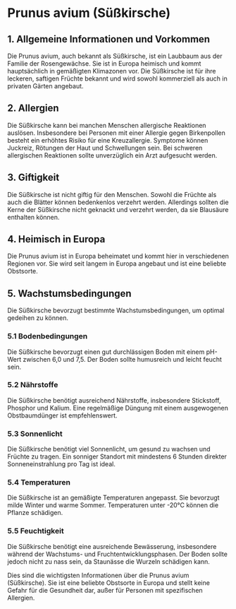 # Prunus avium (Süßkirsche)

## 1. Allgemeine Informationen und Vorkommen
Die Prunus avium, auch bekannt als Süßkirsche, ist ein Laubbaum aus der Familie der Rosengewächse. Sie ist in Europa heimisch und kommt hauptsächlich in gemäßigten Klimazonen vor. Die Süßkirsche ist für ihre leckeren, saftigen Früchte bekannt und wird sowohl kommerziell als auch in privaten Gärten angebaut.

## 2. Allergien
Die Süßkirsche kann bei manchen Menschen allergische Reaktionen auslösen. Insbesondere bei Personen mit einer Allergie gegen Birkenpollen besteht ein erhöhtes Risiko für eine Kreuzallergie. Symptome können Juckreiz, Rötungen der Haut und Schwellungen sein. Bei schweren allergischen Reaktionen sollte unverzüglich ein Arzt aufgesucht werden.

## 3. Giftigkeit
Die Süßkirsche ist nicht giftig für den Menschen. Sowohl die Früchte als auch die Blätter können bedenkenlos verzehrt werden. Allerdings sollten die Kerne der Süßkirsche nicht geknackt und verzehrt werden, da sie Blausäure enthalten können.

## 4. Heimisch in Europa
Die Prunus avium ist in Europa beheimatet und kommt hier in verschiedenen Regionen vor. Sie wird seit langem in Europa angebaut und ist eine beliebte Obstsorte.

## 5. Wachstumsbedingungen
Die Süßkirsche bevorzugt bestimmte Wachstumsbedingungen, um optimal gedeihen zu können.

### 5.1 Bodenbedingungen
Die Süßkirsche bevorzugt einen gut durchlässigen Boden mit einem pH-Wert zwischen 6,0 und 7,5. Der Boden sollte humusreich und leicht feucht sein.

### 5.2 Nährstoffe
Die Süßkirsche benötigt ausreichend Nährstoffe, insbesondere Stickstoff, Phosphor und Kalium. Eine regelmäßige Düngung mit einem ausgewogenen Obstbaumdünger ist empfehlenswert.

### 5.3 Sonnenlicht
Die Süßkirsche benötigt viel Sonnenlicht, um gesund zu wachsen und Früchte zu tragen. Ein sonniger Standort mit mindestens 6 Stunden direkter Sonneneinstrahlung pro Tag ist ideal.

### 5.4 Temperaturen
Die Süßkirsche ist an gemäßigte Temperaturen angepasst. Sie bevorzugt milde Winter und warme Sommer. Temperaturen unter -20°C können die Pflanze schädigen.

### 5.5 Feuchtigkeit
Die Süßkirsche benötigt eine ausreichende Bewässerung, insbesondere während der Wachstums- und Fruchtentwicklungsphasen. Der Boden sollte jedoch nicht zu nass sein, da Staunässe die Wurzeln schädigen kann.

Dies sind die wichtigsten Informationen über die Prunus avium (Süßkirsche). Sie ist eine beliebte Obstsorte in Europa und stellt keine Gefahr für die Gesundheit dar, außer für Personen mit spezifischen Allergien.
